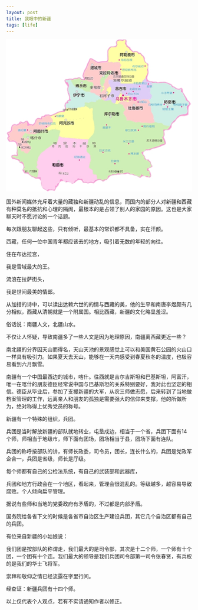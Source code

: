 ```yaml
---
layout: post
title: 我眼中的新疆
tags: [life]
---
```


![新疆地图](/images/xinjiang.jpg)

国外新闻媒体充斥着大量的藏独和新疆动乱的信息，而国内的部分人对新疆和西藏有种莫名的抵抗和心理的隔阂，最根本的是占领了别人的家园的原因。这也是大家聊天时不愿讨论的一个话题。

每次跟朋友聊起这些，只有倾听，最基本的常识都不具备，实在汗颜。

西藏，任何一位中国青年都应该去的地方，吸引着无数的年轻的向往。

住在布达拉宫，

我是雪域最大的王。

流浪在拉萨街头，

我是世间最美的情郎。

从加措的诗中，可以读出达赖六世的的情与西藏的美，他的生平和南唐李煜颇有几分相似，西藏从清朝就是一个附属国。相比西藏，新疆的文化略显羞涩。

俗话说：南疆人文，北疆山水。

不仅让人怀疑，导致南疆多了一些人文是因为地理原因，南疆离西藏更近一些？

南北疆的分界因天山而得名，天山天池的景观感觉上可以和美国黄石公园的火山口一样具有吸引力。如果夏天去天山，能够在一天内感受到春夏秋冬的温度，也极容易看到六月飘雪。

南疆有一个中国最西边的城市，喀什。往西就是吉尔吉斯坦和巴基斯坦，阿富汗，唯一在喀什的朋友德臣经常说中国与巴基斯坦的关系特别要好，我对此也坚定的相信。德臣从毕业后，参加了支援新疆的大军，从农三师做志愿，后来转到了当地做档案管理的工作，远离亲人和朋友的孤独是需要强大的信仰来支撑，他的所做所为，绝对称得上优秀党员的称号。

新疆有一个特殊的组织，兵团。

兵团是当时解放新疆的部队就地转业，屯垦戍边，相当于一个省，兵团下面有14个师，师相当于地级市，师下面有团场，团场相当于县，团场下面有连队。

兵团的称呼按部队的讲，有师长政委，司令员，团长，连长什么的，兵团是党政军企合一，兵团是省级，师长是厅级。

每个师都有自己的公检法系统，有自己的武装部和武器库，

兵团和地方行政会在一个地区，看起来，管理会很混乱的。等级越多，越容易导致腐败。个人倾向扁平管理。

据说有些师和当地的党委政府有矛盾的，不过都是内部矛盾。

国务院给各省下文的时候是各省市自治区生产建设兵团，其它几个自治区都有自己的兵团。

有位来自新疆的小姑娘说：

我们团是按部队的称谓走，我们最大的是司令部，其次是十二个师，一个师有十个团，一个团有十个连。我们最大的领导是我们兵团司令部第一司令张春贤，有兵权的是我们的华士飞将军。

崇拜和敬仰之情已经流露在字里行间。

经查证：新疆兵团有十四个师。

以上仅代表个人观点，若有不实请通知作者以修正。
